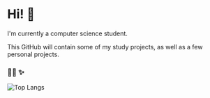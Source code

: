 # Hi! 👋

I'm currently a computer science student.

This GitHub will contain some of my study projects, as well as a few personal projects.

### 👩‍🚀 ✨

![Top Langs](https://github-readme-stats.vercel.app/api/top-langs/?username=pappouth&layout=compact&langs_count=20&bg_color=70,E40303,FF8C00,FFED00,008026,24408E,732982&text_color=ffffff&title_color=ffffff)
